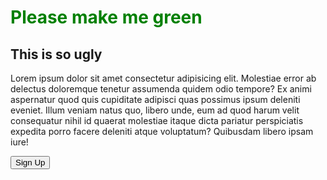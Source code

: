<!DOCTYPE html>
<html>
<head>
<style>
  h1 {
    color: green;
  }

  h2 {
    color: magenta;
  }

  p {
    color: white;
    background-color: black;
  }

  button {
    color: red;
    background-color: pink;
  }
</style>
</head>
<body>
  <h1>Please make me green</h1>
  <h2>This is so ugly</h2>
  <p>
    Lorem ipsum dolor sit amet consectetur adipisicing elit. Molestiae error ab delectus doloremque tenetur assumenda quidem odio tempore? Ex animi aspernatur quod quis cupiditate adipisci quas possimus ipsum deleniti eveniet. Illum veniam natus quo, libero unde, eum ad quod harum velit consequatur nihil id quaerat molestiae itaque dicta pariatur perspiciatis expedita porro facere deleniti atque voluptatum? Quibusdam libero ipsam iure!
  </p>
  <button>Sign Up</button>
</body>
</html>
